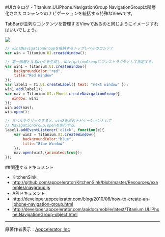#UIカタログ - Titanium.UI.iPhone.NavigationGroup
NavigationGroupは階層化されたコンテンツのナビゲーションを統括する特殊なViewです。

TabBarが並列なコンテンツを管理するViewであるのと同じようにイメージすればいいでしょう。

![](http://img.skitch.com/20100406-rwe44533tkd94fdnbqqudxynpe.png)

```JavaScript
// winはNavigationGroupを格納するトップレベルのコンテナ
var win = Titanium.UI.createWindow();

// 第一階層となるwin1を生成し、NavigationGroupにコンストラクタとして指定する。
var win1 = Titanium.UI.createWindow({
    backgroundColor:"red",
    title:"Red Window"
});
var label1 = Ti.UI.createLabel({ text: "next window" });
win1.add(label1);
var nav = Titanium.UI.iPhone.createNavigationGroup({
   window: win1
});
win.add(nav);
win.open();

// ラベルをクリックすると、win2を次のナビゲーションとして
// NavigationGroup.openを実行する。
label1.addEventListener('click', function(e){
    var win2 = Titanium.UI.createWindow({
        backgroundColor:"blue",
        title:"Blue Window"
    });
    nav.open(win2,{animated:true});
});
```

##関連するドキュメント
 * KitchenSink
  * http://github.com/appcelerator/KitchenSink/blob/master/Resources/examples/navgroup.js
 * APIドキュメント
  * http://developer.appcelerator.com/blog/2010/06/how-to-create-an-iphone-navigation-group.html
  * http://developer.appcelerator.com/apidoc/mobile/latest/Titanium.UI.iPhone.NavigationGroup-object.html

----
原著作者表示：[Appcelerator, Inc](http://www.appcelerator.com/ )
